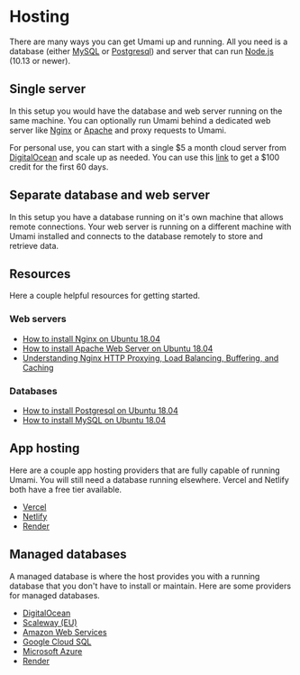 # Hosting

There are many ways you can get Umami up and running.
All you need is a database (either [MySQL](https://www.mysql.com/) or [Postgresql](https://www.postgresql.org/)) 
and server that can run [Node.js](https://nodejs.org/) (10.13 or newer).

## Single server

In this setup you would have the database and web server running on the same machine. You can optionally run Umami behind
a dedicated web server like [Nginx](https://www.nginx.com/) or [Apache](https://httpd.apache.org/) and proxy requests to Umami.

For personal use, you can start with a single $5 a month cloud server from [DigitalOcean](https://m.do.co/c/c9ebc1c0928d) and scale
up as needed. You can use this [link](https://m.do.co/c/c9ebc1c0928d) to get a $100 credit for the first 60 days.

## Separate database and web server

In this setup you have a database running on it's own machine that allows remote connections. Your web server is running on a different
machine with Umami installed and connects to the database remotely to store and retrieve data.

## Resources

Here a couple helpful resources for getting started.

### Web servers

- [How to install Nginx on Ubuntu 18.04](https://www.digitalocean.com/community/tutorials/how-to-install-nginx-on-ubuntu-18-04)
- [How to install Apache Web Server on Ubuntu 18.04](https://www.digitalocean.com/community/tutorials/how-to-install-the-apache-web-server-on-ubuntu-18-04)
- [Understanding Nginx HTTP Proxying, Load Balancing, Buffering, and Caching](https://www.digitalocean.com/community/tutorials/understanding-nginx-http-proxying-load-balancing-buffering-and-caching)

### Databases

- [How to install Postgresql on Ubuntu 18.04](https://www.digitalocean.com/community/tutorials/how-to-install-and-use-postgresql-on-ubuntu-18-04)
- [How to install MySQL on Ubuntu 18.04](https://www.digitalocean.com/community/tutorials/how-to-install-mysql-on-ubuntu-18-04)

## App hosting

Here are a couple app hosting providers that are fully capable of running Umami. You will still need a database running elsewhere. Vercel and Netlify both have a free tier available.

- [Vercel](https://vercel.com/)
- [Netlify](https://www.netlify.com/)
- [Render](https://render.com/)

## Managed databases

A managed database is where the host provides you with a running database that you don't have to install or maintain. Here are some
providers for managed databases.

- [DigitalOcean](https://www.digitalocean.com/products/managed-databases/)
- [Scaleway (EU)](https://www.scaleway.com/en/database/)
- [Amazon Web Services](https://aws.amazon.com/products/databases/)
- [Google Cloud SQL](https://cloud.google.com/sql/)
- [Microsoft Azure](https://azure.microsoft.com/en-us/services/#databases)
- [Render](https://render.com/pricing#databases)
